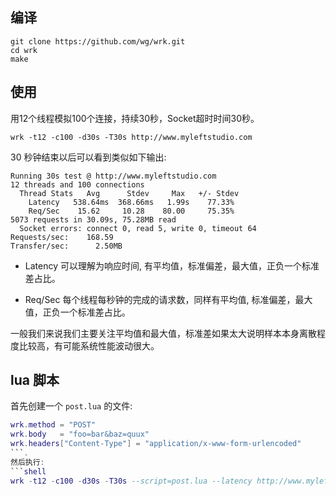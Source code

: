 ## 编译

```shell
git clone https://github.com/wg/wrk.git
cd wrk
make
```

## 使用

用12个线程模拟100个连接，持续30秒，Socket超时时间30秒。
```shell
wrk -t12 -c100 -d30s -T30s http://www.myleftstudio.com
```

30 秒钟结束以后可以看到类似如下输出: 

```text
Running 30s test @ http://www.myleftstudio.com
12 threads and 100 connections  
  Thread Stats   Avg      Stdev     Max   +/- Stdev  
    Latency   538.64ms  368.66ms   1.99s    77.33%  
    Req/Sec    15.62     10.28    80.00     75.35%  
5073 requests in 30.09s, 75.28MB read  
  Socket errors: connect 0, read 5, write 0, timeout 64  
Requests/sec:    168.59  
Transfer/sec:      2.50MB
```

- Latency
可以理解为响应时间, 有平均值，标准偏差，最大值，正负一个标准差占比。

- Req/Sec
每个线程每秒钟的完成的请求数，同样有平均值, 标准偏差，最大值，正负一个标准差占比。

一般我们来说我们主要关注平均值和最大值，标准差如果太大说明样本本身离散程度比较高，有可能系统性能波动很大。

## lua 脚本

首先创建一个 `post.lua` 的文件: 
```lua
wrk.method = "POST"  
wrk.body   = "foo=bar&baz=quux"  
wrk.headers["Content-Type"] = "application/x-www-form-urlencoded"
```.
然后执行: 
```shell
wrk -t12 -c100 -d30s -T30s --script=post.lua --latency http://www.myleftstudio.com
```

